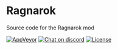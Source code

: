# Ragnarok
Source code for the Ragnarok mod

[![AppVeyor](https://ci.appveyor.com/api/projects/status/github/sexyfishhorse/citiesskylines-ragnarok?svg=true)](https://ci.appveyor.com/project/asser-dk/citiesskylines-ragnarok) [![Chat on discord](https://img.shields.io/badge/chat-on%20discord-738bd7.svg)](https://discord.gg/AKvKQWr) [![License](https://img.shields.io/github/license/mashape/apistatus.svg?maxAge=2592000)](https://sexyfishhorse.mit-license.org/)
